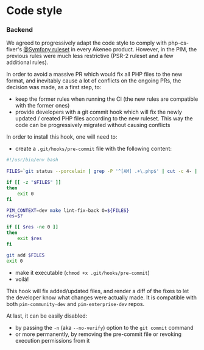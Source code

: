 # Code style

### Backend

We agreed to progressively adapt the code style to comply with php-cs-fixer's [@Symfony ruleset](https://github.com/FriendsOfPHP/PHP-CS-Fixer/blob/3.0/doc/ruleSets/Symfony.rst)
in every Akeneo product. However, in the PIM, the previous rules were much less restrictive (PSR-2 ruleset and a few additional rules).

In order to avoid a massive PR which would fix all PHP files to the new format, and inevitably cause a lot of conflicts on the ongoing PRs,
the decision was made, as a first step, to:
- keep the former rules when running the CI (the new rules are compatible with the former ones)
- provide developers with a git commit hook which will fix the newly updated / created PHP files according to the new ruleset. This way the code can be
progressively migrated without causing conflicts

In order to install this hook, one will need to:

- create a `.git/hooks/pre-commit` file with the following content:

```bash
#!/usr/bin/env bash
  
FILES=`git status --porcelain | grep -P '^[AM] .+\.php$' | cut -c 4- | tr '\n' ' '`

if [[ -z "$FILES" ]]
then
    exit 0
fi

PIM_CONTEXT=dev make lint-fix-back O=${FILES}
res=$?

if [[ $res -ne 0 ]]
then
    exit $res
fi

git add $FILES
exit 0
```

- make it executable (`chmod +x .git/hooks/pre-commit`)
- voilà!

This hook will fix added/updated files, and render a diff of the fixes to let the developer know what changes were actually made.
It is compatible with both `pim-community-dev` and `pim-enterprise-dev` repos.

At last, it can be easily disabled:
- by passing the `-n` (aka `--no-verify`) option to the `git commit` command
- or more permanently, by removing the pre-commit file or revoking execution permissions from it
